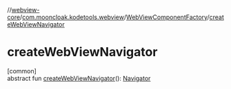 //[webview-core](../../../index.md)/[com.mooncloak.kodetools.webview](../index.md)/[WebViewComponentFactory](index.md)/[createWebViewNavigator](create-web-view-navigator.md)

# createWebViewNavigator

[common]\
abstract fun [createWebViewNavigator](create-web-view-navigator.md)(): [Navigator](index.md)
